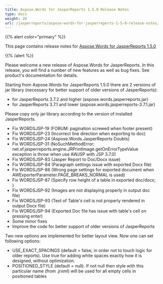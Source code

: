 ```yaml
---
title: Aspose.Words for JasperReports 1.5.0 Release Notes
type: docs
weight: 20
url: /jasperreports/aspose-words-for-jasperreports-1-5-0-release-notes/
---
```


{{% alert color="primary" %}} 

This page contains release notes for [Aspose.Words for JasperReports 1.5.0](http://www.aspose.com/downloads/words/jasperreports/new-releases/aspose.words-for-jasperreports-1.5.0/)

{{% /alert %}} 

Please welcome a new release of Aspose.Words for JasperReports. In this release, you will find a number of new features as well as bug fixes. See product's documentation for details.

Starting from Aspose.Words for JasperReports 1.5.0 there are 2 versions of jar library (necessary for better support of older versions of JasperReports):

- for JasperReports 3.7.2 and higher (aspose.words.jasperreports.jar)
- for JasperReports 3.7.1 and lower (aspose.words.jasperreports-3.7.1.jar)

Please copy only jar library according to the version of installed JasperReports.

- Fix WORDSJSP-19 (FORUM: pagination screwed when footer present)
- Fix WORDSJSP-23 (Incorrect line direction when exporting to doc)
- Fix WORDSJSP-24 (Aspose.Words.JasperReports Doubts)
- Fix WORDSJSP-31 (NoSuchMethodError: net.sf.jasperreports.engine.JRPrintImage.getOnErrorTypeValue exception is throw when use AWJSP with JSP 3.7.0)
- Fix WORDSJSP-83 (Jasper Report to Doc/Docx issue)
- Fix WORDSJSP-84 (Paragraph settings issue with exported Docx file)
- Fix WORDSJSP-86 (Wrong page settings for exported document when AWExporterParameter.PAGE_BREAKS_NORMAL is used)
- Fix WORDSJSP-87 (Specify row height of a table in exported doc/docx; )
- Fix WORDSJSP-92 (Images are not displaying properly in output doc file)
- Fix WORDSJSP-93 (Text of Table's cell is not properly rendered in output Docx file)
- Fix WORDSJSP-94 (Exported Doc file has issue with table's cell on pressing enter)
- Some minor fixes
- Improve the code for better support of older versions of JasperReports

Two new options are implemented for better layout view. Now one can set following options:

- USE_EXACT_SPACINGS (default = false, in order not to touch logic for older reports). Use true for adding white spaces exactly how it is designed, without optimization.
- POSITIONED_STYLE (default = null). If not null then style with this particular name (from .jrxml) will be used for all empty cells in positioned tables
